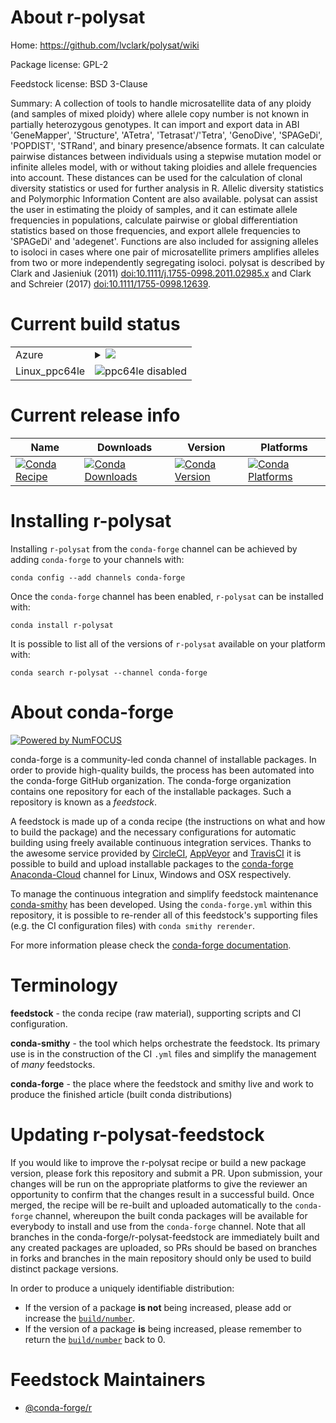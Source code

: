 About r-polysat
===============

Home: https://github.com/lvclark/polysat/wiki

Package license: GPL-2

Feedstock license: BSD 3-Clause

Summary: A collection of tools to handle microsatellite data of any ploidy (and samples of mixed ploidy) where allele copy number is not known in partially heterozygous genotypes.  It can import and export data in ABI 'GeneMapper', 'Structure', 'ATetra', 'Tetrasat'/'Tetra', 'GenoDive', 'SPAGeDi', 'POPDIST', 'STRand', and binary presence/absence formats.  It can calculate pairwise distances between individuals using a stepwise mutation model or infinite alleles model, with or without taking ploidies and allele frequencies into account.  These distances can be used for the calculation of clonal diversity statistics or used for further analysis in R.  Allelic diversity statistics and Polymorphic Information Content are also available.  polysat can  assist the user in estimating the ploidy of samples, and it can estimate allele  frequencies in populations, calculate pairwise or global differentiation statistics  based on those frequencies, and export allele frequencies to 'SPAGeDi' and 'adegenet'.   Functions are also included for assigning alleles to isoloci in cases where one pair  of microsatellite primers amplifies alleles from two or more independently segregating isoloci.  polysat is described by Clark and Jasieniuk (2011) <doi:10.1111/j.1755-0998.2011.02985.x> and Clark and Schreier (2017) <doi:10.1111/1755-0998.12639>.



Current build status
====================


<table>
    
  <tr>
    <td>Azure</td>
    <td>
      <details>
        <summary>
          <a href="https://dev.azure.com/conda-forge/feedstock-builds/_build/latest?definitionId=7529&branchName=master">
            <img src="https://dev.azure.com/conda-forge/feedstock-builds/_apis/build/status/r-polysat-feedstock?branchName=master">
          </a>
        </summary>
        <table>
          <thead><tr><th>Variant</th><th>Status</th></tr></thead>
          <tbody><tr>
              <td>linux_r_base3.6target_platformlinux-64</td>
              <td>
                <a href="https://dev.azure.com/conda-forge/feedstock-builds/_build/latest?definitionId=7529&branchName=master">
                  <img src="https://dev.azure.com/conda-forge/feedstock-builds/_apis/build/status/r-polysat-feedstock?branchName=master&jobName=linux&configuration=linux_r_base3.6target_platformlinux-64" alt="variant">
                </a>
              </td>
            </tr><tr>
              <td>linux_r_base4.0target_platformlinux-64</td>
              <td>
                <a href="https://dev.azure.com/conda-forge/feedstock-builds/_build/latest?definitionId=7529&branchName=master">
                  <img src="https://dev.azure.com/conda-forge/feedstock-builds/_apis/build/status/r-polysat-feedstock?branchName=master&jobName=linux&configuration=linux_r_base4.0target_platformlinux-64" alt="variant">
                </a>
              </td>
            </tr><tr>
              <td>osx_r_base3.6target_platformosx-64</td>
              <td>
                <a href="https://dev.azure.com/conda-forge/feedstock-builds/_build/latest?definitionId=7529&branchName=master">
                  <img src="https://dev.azure.com/conda-forge/feedstock-builds/_apis/build/status/r-polysat-feedstock?branchName=master&jobName=osx&configuration=osx_r_base3.6target_platformosx-64" alt="variant">
                </a>
              </td>
            </tr><tr>
              <td>osx_r_base4.0target_platformosx-64</td>
              <td>
                <a href="https://dev.azure.com/conda-forge/feedstock-builds/_build/latest?definitionId=7529&branchName=master">
                  <img src="https://dev.azure.com/conda-forge/feedstock-builds/_apis/build/status/r-polysat-feedstock?branchName=master&jobName=osx&configuration=osx_r_base4.0target_platformosx-64" alt="variant">
                </a>
              </td>
            </tr><tr>
              <td>win_r_base3.6target_platformwin-64</td>
              <td>
                <a href="https://dev.azure.com/conda-forge/feedstock-builds/_build/latest?definitionId=7529&branchName=master">
                  <img src="https://dev.azure.com/conda-forge/feedstock-builds/_apis/build/status/r-polysat-feedstock?branchName=master&jobName=win&configuration=win_r_base3.6target_platformwin-64" alt="variant">
                </a>
              </td>
            </tr><tr>
              <td>win_r_base4.0target_platformwin-64</td>
              <td>
                <a href="https://dev.azure.com/conda-forge/feedstock-builds/_build/latest?definitionId=7529&branchName=master">
                  <img src="https://dev.azure.com/conda-forge/feedstock-builds/_apis/build/status/r-polysat-feedstock?branchName=master&jobName=win&configuration=win_r_base4.0target_platformwin-64" alt="variant">
                </a>
              </td>
            </tr>
          </tbody>
        </table>
      </details>
    </td>
  </tr>
  <tr>
    <td>Linux_ppc64le</td>
    <td>
      <img src="https://img.shields.io/badge/ppc64le-disabled-lightgrey.svg" alt="ppc64le disabled">
    </td>
  </tr>
</table>

Current release info
====================

| Name | Downloads | Version | Platforms |
| --- | --- | --- | --- |
| [![Conda Recipe](https://img.shields.io/badge/recipe-r--polysat-green.svg)](https://anaconda.org/conda-forge/r-polysat) | [![Conda Downloads](https://img.shields.io/conda/dn/conda-forge/r-polysat.svg)](https://anaconda.org/conda-forge/r-polysat) | [![Conda Version](https://img.shields.io/conda/vn/conda-forge/r-polysat.svg)](https://anaconda.org/conda-forge/r-polysat) | [![Conda Platforms](https://img.shields.io/conda/pn/conda-forge/r-polysat.svg)](https://anaconda.org/conda-forge/r-polysat) |

Installing r-polysat
====================

Installing `r-polysat` from the `conda-forge` channel can be achieved by adding `conda-forge` to your channels with:

```
conda config --add channels conda-forge
```

Once the `conda-forge` channel has been enabled, `r-polysat` can be installed with:

```
conda install r-polysat
```

It is possible to list all of the versions of `r-polysat` available on your platform with:

```
conda search r-polysat --channel conda-forge
```


About conda-forge
=================

[![Powered by NumFOCUS](https://img.shields.io/badge/powered%20by-NumFOCUS-orange.svg?style=flat&colorA=E1523D&colorB=007D8A)](http://numfocus.org)

conda-forge is a community-led conda channel of installable packages.
In order to provide high-quality builds, the process has been automated into the
conda-forge GitHub organization. The conda-forge organization contains one repository
for each of the installable packages. Such a repository is known as a *feedstock*.

A feedstock is made up of a conda recipe (the instructions on what and how to build
the package) and the necessary configurations for automatic building using freely
available continuous integration services. Thanks to the awesome service provided by
[CircleCI](https://circleci.com/), [AppVeyor](https://www.appveyor.com/)
and [TravisCI](https://travis-ci.com/) it is possible to build and upload installable
packages to the [conda-forge](https://anaconda.org/conda-forge)
[Anaconda-Cloud](https://anaconda.org/) channel for Linux, Windows and OSX respectively.

To manage the continuous integration and simplify feedstock maintenance
[conda-smithy](https://github.com/conda-forge/conda-smithy) has been developed.
Using the ``conda-forge.yml`` within this repository, it is possible to re-render all of
this feedstock's supporting files (e.g. the CI configuration files) with ``conda smithy rerender``.

For more information please check the [conda-forge documentation](https://conda-forge.org/docs/).

Terminology
===========

**feedstock** - the conda recipe (raw material), supporting scripts and CI configuration.

**conda-smithy** - the tool which helps orchestrate the feedstock.
                   Its primary use is in the construction of the CI ``.yml`` files
                   and simplify the management of *many* feedstocks.

**conda-forge** - the place where the feedstock and smithy live and work to
                  produce the finished article (built conda distributions)


Updating r-polysat-feedstock
============================

If you would like to improve the r-polysat recipe or build a new
package version, please fork this repository and submit a PR. Upon submission,
your changes will be run on the appropriate platforms to give the reviewer an
opportunity to confirm that the changes result in a successful build. Once
merged, the recipe will be re-built and uploaded automatically to the
`conda-forge` channel, whereupon the built conda packages will be available for
everybody to install and use from the `conda-forge` channel.
Note that all branches in the conda-forge/r-polysat-feedstock are
immediately built and any created packages are uploaded, so PRs should be based
on branches in forks and branches in the main repository should only be used to
build distinct package versions.

In order to produce a uniquely identifiable distribution:
 * If the version of a package **is not** being increased, please add or increase
   the [``build/number``](https://conda.io/docs/user-guide/tasks/build-packages/define-metadata.html#build-number-and-string).
 * If the version of a package **is** being increased, please remember to return
   the [``build/number``](https://conda.io/docs/user-guide/tasks/build-packages/define-metadata.html#build-number-and-string)
   back to 0.

Feedstock Maintainers
=====================

* [@conda-forge/r](https://github.com/conda-forge/r/)

